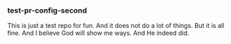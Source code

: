 ### test-pr-config-second

This is just a test repo for fun. And it does not do a lot of things. But it is all fine. And I believe God will show me ways. And He indeed did. 
